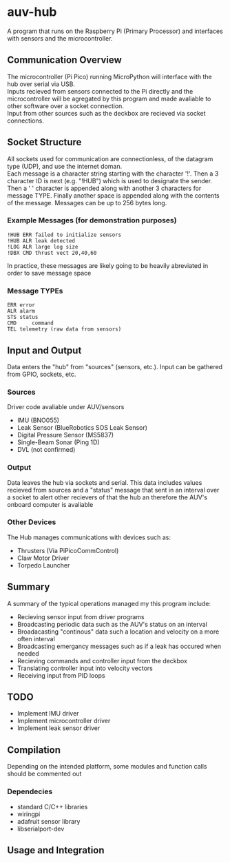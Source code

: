 # auv-hub
A program that runs on the Raspberry Pi (Primary Processor) and interfaces with sensors and the microcontroller.


## Communication Overview

The microcontroller (Pi Pico) running MicroPython will interface with the hub over serial via USB.<br>
Inputs recieved from sensors connected to the Pi directly and the microcontroller will be agregated by this program and made avaliable to other software over a socket connection.<br>
Input from other sources such as the deckbox are recieved via socket connections.

## Socket Structure
All sockets used for communication are connectionless, of the datagram type (UDP), and use the internet doman.<br>
Each message is a character string starting with the character '!'. Then a 3 character ID is next (e.g. "!HUB") which is used to designate the sender. Then a ' ' character is appended along with another 3 characters for message TYPE. Finally another space is appended along with the contents of the message. Messages can be up to 256 bytes long.
### Example Messages (for demonstration purposes)
	!HUB ERR failed to initialize sensors
	!HUB ALR leak detected
	!LOG ALR large log size 
	!DBX CMD thrust vect 20,40,60
In practice, these messages are likely going to be heavily abreviated in order to save message space
### Message TYPEs
	ERR	error
	ALR	alarm
	STS	status
	CMD 	command
	TEL	telemetry (raw data from sensors)
## Input and Output
Data enters the "hub" from "sources" (sensors, etc.). Input can be gathered from GPIO, sockets, etc.

### Sources
Driver code avaliable under AUV/sensors
- IMU (BNO055)
- Leak Sensor (BlueRobotics SOS Leak Sensor)
- Digital Pressure Sensor (MS5837)
- Single-Beam Sonar (Ping 1D)
- DVL (not confirmed)

### Output
Data leaves the hub via sockets and serial. This data includes values recieved from sources and a "status" message that sent in an interval over a socket to alert other recievers of that the hub an therefore the AUV's onboard computer is avaliable

### Other Devices
The Hub manages communications with devices such as:<br>
- Thrusters (Via PiPicoCommControl)
- Claw Motor Driver
- Torpedo Launcher


## Summary
A summary of the typical operations managed my this program include:
- Recieving sensor input from driver programs
- Broadcasting periodic data such as the AUV's status on an interval
- Broadacasting "continous" data such a location and velocity on a more often interval
- Broadcasting emergancy messages such as if a leak has occured when needed
- Recieving commands and controller input from the deckbox
- Translating controller input into velocity vectors
- Receiving input from PID loops
 


## TODO
- Implement IMU driver
- Implement microcontroller driver
- Implement leak sensor driver



## Compilation
Depending on the intended platform, some modules and function calls should be commented out
### Dependecies
- standard C/C++ libraries
- wiringpi
- adafruit sensor library
- libserialport-dev
## Usage and Integration




